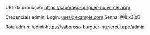 URL da produção: https://saboroso-burguer-ng.vercel.app/

Credenciais admin:
  Login: user@example.com
  Senha: @8lx3ibD

Rota admin: [/admin](https://saboroso-burguer-ng.vercel.app/admin)https://saboroso-burguer-ng.vercel.app/admin
